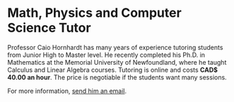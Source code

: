 # Math, Physics and Computer Science Tutor

Professor Caio Hornhardt has many years of experience tutoring students from Junior High to Master level. He recently completed his Ph.D. in Mathematics at the Memorial University of Newfoundland, where he taught Calculus and Linear Algebra courses. Tutoring is online and costs **CAD$ 40.00 an hour**. The price is negotiable if the students want many sessions.

For more information, [send him an email](mailto:caiodnh@protonmail.com).
